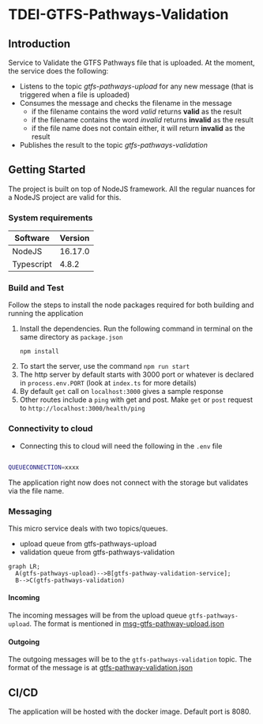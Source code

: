 # TDEI-GTFS-Pathways-Validation

## Introduction 
Service to Validate the GTFS Pathways file that is uploaded. At the moment, the service does the following:
- Listens to the topic _gtfs-pathways-upload_ for any new message (that is triggered when a file is uploaded)
- Consumes the message and checks the filename in the message
  - if the filename contains the word _valid_ returns **valid** as the result
  - if the filename contains the word _invalid_ returns **invalid** as the result
  - if the file name does not contain either, it will return **invalid** as the result
- Publishes the result to the topic _gtfs-pathways-validation_

## Getting Started
The project is built on top of NodeJS framework. All the regular nuances for a NodeJS project are valid for this.

### System requirements
| Software | Version|
|----|---|
| NodeJS | 16.17.0|
| Typescript | 4.8.2 |


### Build and Test
Follow the steps to install the node packages required for both building and running the application

1. Install the dependencies. Run the following command in terminal on the same directory as `package.json`
    ```shell
    npm install
    ```
2. To start the server, use the command `npm run start`
3. The http server by default starts with 3000 port or whatever is declared in `process.env.PORT` (look at `index.ts` for more details)
4. By default `get` call on `localhost:3000` gives a sample response
5. Other routes include a `ping` with get and post. Make `get` or `post` request to `http://localhost:3000/health/ping`


### Connectivity to cloud
- Connecting this to cloud will need the following in the `.env` file

```bash

QUEUECONNECTION=xxxx

```
The application right now does not connect with the storage but validates via the file name.


### Messaging

This micro service deals with two topics/queues. 
- upload queue from gtfs-pathways-upload
- validation queue from gtfs-pathways-validation


```mermaid
graph LR;
  A(gtfs-pathways-upload)-->B[gtfs-pathway-validation-service];
  B-->C(gtfs-pathways-validation)
```
#### Incoming
The incoming messages will be from the upload queue `gtfs-pathways-upload`.
The format is mentioned in [msg-gtfs-pathway-upload.json](./src/assets/msg-gtfs-pathway-upload.json)

#### Outgoing
The outgoing messages will be to the `gtfs-pathways-validation` topic.
The format of the message is at [gtfs-pathway-validation.json](./src/assets/msg-gtfs-pathway-validation.json)


## CI/CD
The application will be hosted with the docker image. Default port is 8080.